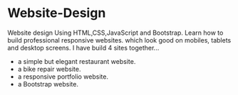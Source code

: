 # Website-Design
Website design Using HTML,CSS,JavaScript and Bootstrap.
Learn how to build professional responsive websites. which look good on mobiles, tablets and desktop screens.
I have build 4 sites together...
* a simple but elegant restaurant website.
* a bike repair website.
* a responsive portfolio website.
* a Bootstrap website.


